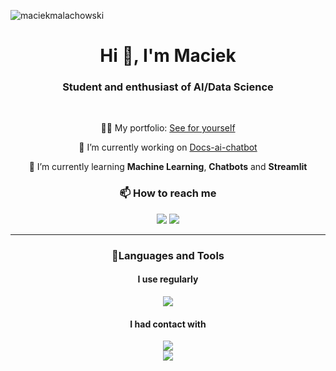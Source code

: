 <p align="left"> <img src="https://komarev.com/ghpvc/?username=maciekmalachowski&label=Profile%20views&color=0e75b6&style=flat" alt="maciekmalachowski" /> </p>

<h1 align="center">Hi 👋, I'm Maciek</h1>
<h3 align="center">Student and enthusiast of AI/Data Science</h3>
<br>
<p align="center"> 👨‍💻 My portfolio: <a href="https://maciekmalachowski.pl](https://maciekmalachowski.pl)">See for yourself</a> </p>

<p align="center"> 🔭 I’m currently working on <a href="https://github.com/maciekmalachowski/Docs-ai-chatbot">Docs-ai-chatbot</a></p>

<p align="center"> 🌱 I’m currently learning <b>Machine Learning</b>, <b>Chatbots</b> and <b>Streamlit</b> </p>

<h3 align="center">📫 How to reach me</h3>
<p align="center">
<a href="mailto:maciejmalachowski1@gmail.com?"><img src="https://img.shields.io/badge/gmail-%23DD0031.svg?&style=for-the-badge&logo=gmail&logoColor=white"/></a>
<a href="https://www.linkedin.com/in/maciej-małachowski-749577228"><img src="https://img.shields.io/badge/LinkedIn-0077B5?style=for-the-badge&logo=linkedin&logoColor=white"/></a>

<hr>

<h3 align="center">🧰Languages and Tools</h3>
<h4 align="center">I use regularly</h4>
<p align="center">
<img src="https://skillicons.dev/icons?i=python,git,github,html,css,sklearn" />
</p>
<h4 align="center">I had contact with</h4>
<p align="center">
<img src="https://skillicons.dev/icons?i=mysql,php,bootstrap,cs,java,js" /><br>
<img src="https://skillicons.dev/icons?i=githubactions,selenium,django,sass,latex,netlify,r" />
</p>


